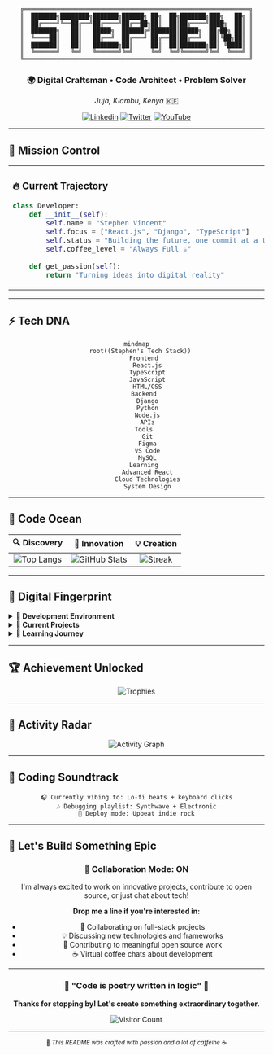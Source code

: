<div align="center">

```ascii
╔══════════════════════════════════════════════════════════════╗
║  ███████╗████████╗███████╗██████╗ ██╗  ██╗███████╗███╗   ██╗ ║
║  ██╔════╝╚══██╔══╝██╔════╝██╔══██╗██║  ██║██╔════╝████╗  ██║ ║
║  ███████╗   ██║   █████╗  ██████╔╝███████║█████╗  ██╔██╗ ██║ ║
║  ╚════██║   ██║   ██╔══╝  ██╔═══╝ ██╔══██║██╔══╝  ██║╚██╗██║ ║
║  ███████║   ██║   ███████╗██║     ██║  ██║███████╗██║ ╚████║ ║
║  ╚══════╝   ╚═╝   ╚══════╝╚═╝     ╚═╝  ╚═╝╚══════╝╚═╝  ╚═══╝ ║
╚══════════════════════════════════════════════════════════════╝
```

</div>

<div align="center">

### 🌍 **Digital Craftsman** • **Code Architect** • **Problem Solver**
*Juja, Kiambu, Kenya* 🇰🇪

[![Linkedin](https://img.shields.io/badge/-Stephen_Vincent-blue?style=flat-square&logo=Linkedin&logoColor=white&link=https://linkedin.com/in/stephen-vincent)](https://linkedin.com/in/stephen-vincent)
[![Twitter](https://img.shields.io/badge/-@stephenvin16363-1ca0f1?style=flat-square&labelColor=1ca0f1&logo=twitter&logoColor=white&link=https://twitter.com/stephenvin16363)](https://twitter.com/stephenvin16363)
[![YouTube](https://img.shields.io/badge/-vinnie254-darkred?style=flat-square&logo=youtube&logoColor=white)](https://www.youtube.com/c/vinnie254.)

</div>

---

## 🎯 **Mission Control**

<table>
<tr>
<td width="50%">

### 🔥 **Current Trajectory**
```python
class Developer:
    def __init__(self):
        self.name = "Stephen Vincent"
        self.focus = ["React.js", "Django", "TypeScript"]
        self.status = "Building the future, one commit at a time"
        self.coffee_level = "Always Full ☕"
    
    def get_passion(self):
        return "Turning ideas into digital reality"
```

</td>
<td width="50%">

### 🎮 **Stats Dashboard**
```bash
$ whoami
stephen@dev:~$ Full-Stack Developer

$ cat experience.txt
▓▓▓▓▓▓▓▓░░ 80% Frontend
▓▓▓▓▓▓▓░░░ 70% Backend  
▓▓▓▓▓▓░░░░ 60% DevOps
▓▓▓▓▓▓▓▓▓░ 90% Problem Solving
```

</td>
</tr>
</table>

---

## ⚡ **Tech DNA**

<div align="center">

```mermaid
mindmap
  root((Stephen's Tech Stack))
    Frontend
      React.js
      TypeScript
      JavaScript
      HTML/CSS
    Backend
      Django
      Python
      Node.js
      APIs
    Tools
      Git
      Figma
      VS Code
      MySQL
    Learning
      Advanced React
      Cloud Technologies
      System Design
```

</div>

---

## 🌊 **Code Ocean** 

<div align="center">

| **🔍 Discovery** | **🚀 Innovation** | **💡 Creation** |
|:---:|:---:|:---:|
| ![Top Langs](https://github-readme-stats.vercel.app/api/top-langs/?username=iamvinnie254&layout=compact&theme=radical&hide_border=true) | ![GitHub Stats](https://github-readme-stats.vercel.app/api?username=iamvinnie254&show_icons=true&theme=radical&hide_border=true&include_all_commits=true) | ![Streak](https://github-readme-streak-stats.herokuapp.com/?user=iamvinnie254&theme=radical&hide_border=true) |

</div>

---

## 🎨 **Digital Fingerprint**

<details>
<summary><b>🔧 Development Environment</b></summary>

```yaml
OS: 
  - Windows 11 / Linux Ubuntu
  
Editor: 
  - VS Code with custom themes
  - Vim for quick edits
  
Terminal:
  - Windows Terminal / Zsh
  
Workflow:
  - Git Flow
  - Agile Development
  - Test-Driven Development
```

</details>

<details>
<summary><b>🎯 Current Projects</b></summary>

- 🌐 **E-Commerce Platform** - Full-stack Django + React
- 📱 **Mobile-First Web Apps** - Progressive Web Applications  
- 🤖 **API Development** - RESTful services with Django REST Framework
- 🎮 **Interactive Dashboards** - Data visualization with React

</details>

<details>
<summary><b>🌱 Learning Journey</b></summary>

```javascript
const learningPath = {
  current: ["Advanced React Patterns", "Django Best Practices"],
  next: ["GraphQL", "Docker", "AWS"],
  future: ["Machine Learning", "Blockchain", "Mobile Development"],
  philosophy: "Never stop growing 🌱"
};
```

</details>

---

## 🏆 **Achievement Unlocked**

<div align="center">

![Trophies](https://github-profile-trophy.vercel.app/?username=iamvinnie254&theme=radical&no-frame=true&column=7&margin-w=15&margin-h=15)

</div>

---

## 📡 **Activity Radar**

<div align="center">

![Activity Graph](https://github-readme-activity-graph.vercel.app/graph?username=iamvinnie254&theme=redical&hide_border=true&custom_title=Stephen's%20Contribution%20Galaxy)

</div>

---

## 🎵 **Coding Soundtrack**

<div align="center">

```
🎧 Currently vibing to: Lo-fi beats + keyboard clicks
🎶 Debugging playlist: Synthwave + Electronic
🚀 Deploy mode: Upbeat indie rock
```

</div>

---

## 💬 **Let's Build Something Epic**

<div align="center">

### 🤝 **Collaboration Mode: ON**

I'm always excited to work on innovative projects, contribute to open source, or just chat about tech!

**Drop me a line if you're interested in:**
- 🚀 Collaborating on full-stack projects
- 💡 Discussing new technologies and frameworks  
- 🌟 Contributing to meaningful open source work
- ☕ Virtual coffee chats about development

</div>

---

<div align="center">

### 🌟 **"Code is poetry written in logic"** 🌟

**Thanks for stopping by! Let's create something extraordinary together.**

![Visitor Count](https://komarev.com/ghpvc/?username=iamvinnie254&color=blueviolet&style=for-the-badge)

---

<sub>💫 *This README was crafted with passion and a lot of caffeine* ☕</sub>

</div>
